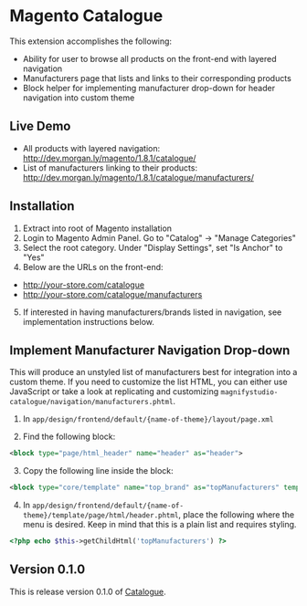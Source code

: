 # Magento Catalogue

This extension accomplishes the following:

- Ability for user to browse all products on the front-end with layered navigation
- Manufacturers page that lists and links to their corresponding products
- Block helper for implementing manufacturer drop-down for header navigation into custom theme

## Live Demo

- All products with layered navigation: http://dev.morgan.ly/magento/1.8.1/catalogue/
- List of manufacturers linking to their products: http://dev.morgan.ly/magento/1.8.1/catalogue/manufacturers/

## Installation

1. Extract into root of Magento installation
2. Login to Magento Admin Panel. Go to "Catalog" -> "Manage Categories"
3. Select the root category. Under "Display Settings", set "Is Anchor" to "Yes"
4. Below are the URLs on the front-end:
  - http://your-store.com/catalogue
  - http://your-store.com/catalogue/manufacturers
5. If interested in having manufacturers/brands listed in navigation, see implementation instructions below.

## Implement Manufacturer Navigation Drop-down
This will produce an unstyled list of manufacturers best for integration into a custom theme. If you need to customize the list HTML, you can either use JavaScript or take a look at replicating and customizing `magnifystudio-catalogue/navigation/manufacturers.phtml`.

1. In `app/design/frontend/default/{name-of-theme}/layout/page.xml`

2. Find the following block:

```xml
<block type="page/html_header" name="header" as="header">
```

3. Copy the following line inside the block:

```xml
<block type="core/template" name="top_brand" as="topManufacturers" template="magnifystudio-catalogue/navigation/manufacturers.phtml" />
```

4. In `app/design/frontend/default/{name-of-theme}/template/page/html/header.phtml`, place the following where the menu is desired. Keep in mind that this is a plain list and requires styling.

```php
<?php echo $this->getChildHtml('topManufacturers') ?>
```

## Version 0.1.0

This is release version 0.1.0 of [Catalogue](https://github.com/morgan/magento-catalogue).
